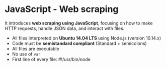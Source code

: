 # JavaScript - Web scraping
  It introduces **web scraping using JavaScript**, focusing on how to make HTTP requests, handle JSON data, and interact with files. 

- All files interpreted on **Ubuntu 14.04 LTS** using Node.js (version 10.14.x)
- Code must be **semistandard compliant** (Standard + semicolons)
- All files are executable 
- No use of `var`
- First line of every file: #!/usr/bin/node
